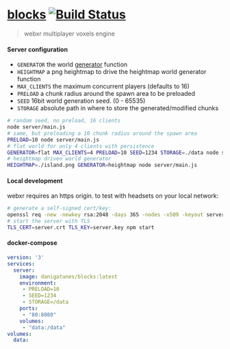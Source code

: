 [blocks](https://blocks.gatunes.com/)
[![Build Status](https://travis-ci.org/danielesteban/blocks.svg?branch=master)](https://travis-ci.org/danielesteban/blocks)
==

> webxr multiplayer voxels engine

#### Server configuration

 * `GENERATOR` the world [generator](server/generators.js) function
 * `HEIGHTMAP` a png heightmap to drive the heightmap world generator function
 * `MAX_CLIENTS` the maximum concurrent players (defaults to 16)
 * `PRELOAD` a chunk radius around the spawn area to be preloaded
 * `SEED` 16bit world generation seed. (0 - 65535)
 * `STORAGE` absolute path in where to store the generated/modified chunks

```bash
# random seed, no preload, 16 clients
node server/main.js
# same, but preloading a 10 chunk radius around the spawn area
PRELOAD=10 node server/main.js
# flat world for only 4 clients with persistence
GENERATOR=flat MAX_CLIENTS=4 PRELOAD=10 SEED=1234 STORAGE=./data node server/main.js
# heightmap driven world generator
HEIGHTMAP=./island.png GENERATOR=heightmap node server/main.js
```

#### Local development

webxr requires an https origin. to test with headsets on your local network:

```bash
# generate a self-signed cert/key:
openssl req -new -newkey rsa:2048 -days 365 -nodes -x509 -keyout server.key -out server.crt
# start the server with TLS
TLS_CERT=server.crt TLS_KEY=server.key npm start
```
#### docker-compose

```yaml
version: '3'
services:
  server:
    image: danigatunes/blocks:latest
    environment:
     - PRELOAD=10
     - SEED=1234
     - STORAGE=/data
    ports:
     - "80:8080"
    volumes:
     - "data:/data"
volumes:
  data:
```
